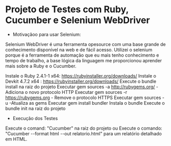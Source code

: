 #  Projeto de Testes com Ruby, Cucumber e Selenium WebDriver

- Motivaçãoo para usar Selenium:

Selenium WebDriver é uma ferramenta opesource com uma base grande de conhecimento disponível 
na web e de fácil acesso.  Utilizei o selenium porque é a ferramenta de automação que eu mais
tenho conhecimento e tempo de trabalho, a base lógica da linguagem me proporcionou aprender 
mais sobre a Ruby e o Cucumber.

Instale o Ruby 2.4.1-1 x64: https://rubyinstaller.org/downloads/
Instale o Devkit 4.7.2 x64 : https://rubyinstaller.org/downloads/
Execute o bundle install na raiz do projeto
Executar gem sources -a http://rubygems.org/ - Adiciona o novo protocolo HTTP
Executar gem sources -r https://rubygems.org - Remove o protocolo HTTPS
Executar gem sources -u -Atualiza as gems
Executar gem install bundler Instala o bundle
Execute o bundle init na raiz do projeto

- Execução dos Testes

Execute o comand: "Cucumber" na raiz do projeto
ou 
Execute o comando: "Cucumber --format html --out relatorio.html" para um relatório detalhado em HTML.
